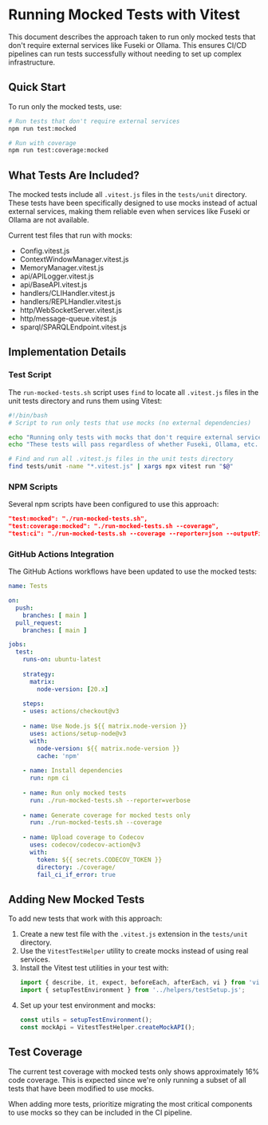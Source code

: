 # Running Mocked Tests with Vitest

This document describes the approach taken to run only mocked tests that don't require external services like Fuseki or Ollama. This ensures CI/CD pipelines can run tests successfully without needing to set up complex infrastructure.

## Quick Start

To run only the mocked tests, use:

```bash
# Run tests that don't require external services
npm run test:mocked

# Run with coverage
npm run test:coverage:mocked
```

## What Tests Are Included?

The mocked tests include all `.vitest.js` files in the `tests/unit` directory. These tests have been specifically designed to use mocks instead of actual external services, making them reliable even when services like Fuseki or Ollama are not available.

Current test files that run with mocks:
- Config.vitest.js
- ContextWindowManager.vitest.js
- MemoryManager.vitest.js
- api/APILogger.vitest.js
- api/BaseAPI.vitest.js
- handlers/CLIHandler.vitest.js
- handlers/REPLHandler.vitest.js
- http/WebSocketServer.vitest.js
- http/message-queue.vitest.js
- sparql/SPARQLEndpoint.vitest.js

## Implementation Details

### Test Script

The `run-mocked-tests.sh` script uses `find` to locate all `.vitest.js` files in the unit tests directory and runs them using Vitest:

```bash
#!/bin/bash
# Script to run only tests that use mocks (no external dependencies)

echo "Running only tests with mocks that don't require external services..."
echo "These tests will pass regardless of whether Fuseki, Ollama, etc. are running."

# Find and run all .vitest.js files in the unit tests directory
find tests/unit -name "*.vitest.js" | xargs npx vitest run "$@"
```

### NPM Scripts

Several npm scripts have been configured to use this approach:

```json
"test:mocked": "./run-mocked-tests.sh",
"test:coverage:mocked": "./run-mocked-tests.sh --coverage",
"test:ci": "./run-mocked-tests.sh --coverage --reporter=json --outputFile=./coverage/coverage.json",
```

### GitHub Actions Integration

The GitHub Actions workflows have been updated to use the mocked tests:

```yaml
name: Tests

on:
  push:
    branches: [ main ]
  pull_request:
    branches: [ main ]

jobs:
  test:
    runs-on: ubuntu-latest
    
    strategy:
      matrix:
        node-version: [20.x]
    
    steps:
    - uses: actions/checkout@v3
    
    - name: Use Node.js ${{ matrix.node-version }}
      uses: actions/setup-node@v3
      with:
        node-version: ${{ matrix.node-version }}
        cache: 'npm'
    
    - name: Install dependencies
      run: npm ci
    
    - name: Run only mocked tests
      run: ./run-mocked-tests.sh --reporter=verbose
      
    - name: Generate coverage for mocked tests only
      run: ./run-mocked-tests.sh --coverage
      
    - name: Upload coverage to Codecov
      uses: codecov/codecov-action@v3
      with:
        token: ${{ secrets.CODECOV_TOKEN }}
        directory: ./coverage/
        fail_ci_if_error: true
```

## Adding New Mocked Tests

To add new tests that work with this approach:

1. Create a new test file with the `.vitest.js` extension in the `tests/unit` directory.
2. Use the `VitestTestHelper` utility to create mocks instead of using real services.
3. Install the Vitest test utilities in your test with:
   ```javascript
   import { describe, it, expect, beforeEach, afterEach, vi } from 'vitest';
   import { setupTestEnvironment } from '../helpers/testSetup.js';
   ```
4. Set up your test environment and mocks:
   ```javascript
   const utils = setupTestEnvironment();
   const mockApi = VitestTestHelper.createMockAPI();
   ```

## Test Coverage

The current test coverage with mocked tests only shows approximately 16% code coverage. This is expected since we're only running a subset of all tests that have been modified to use mocks.

When adding more tests, prioritize migrating the most critical components to use mocks so they can be included in the CI pipeline.